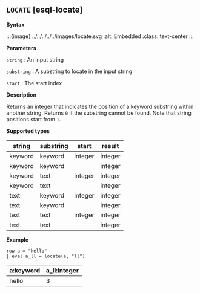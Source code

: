## `LOCATE` [esql-locate]

**Syntax**

:::{image} ../../../../../images/locate.svg
:alt: Embedded
:class: text-center
:::

**Parameters**

`string`
:   An input string

`substring`
:   A substring to locate in the input string

`start`
:   The start index

**Description**

Returns an integer that indicates the position of a keyword substring within another string. Returns `0` if the substring cannot be found. Note that string positions start from `1`.

**Supported types**

| string | substring | start | result |
| --- | --- | --- | --- |
| keyword | keyword | integer | integer |
| keyword | keyword |  | integer |
| keyword | text | integer | integer |
| keyword | text |  | integer |
| text | keyword | integer | integer |
| text | keyword |  | integer |
| text | text | integer | integer |
| text | text |  | integer |

**Example**

```esql
row a = "hello"
| eval a_ll = locate(a, "ll")
```

| a:keyword | a_ll:integer |
| --- | --- |
| hello | 3 |


